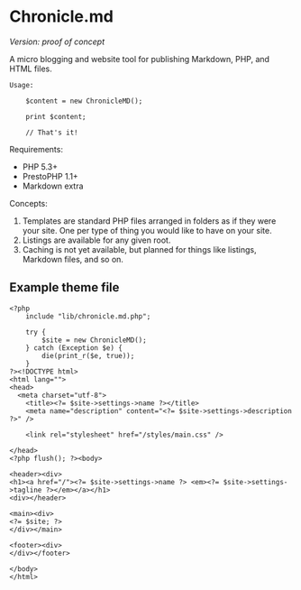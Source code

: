 # Chronicle.md

*Version: proof of concept*

A micro blogging and website tool for publishing Markdown, PHP, and HTML files. 
	
	Usage:
	
		$content = new ChronicleMD();
			
		print $content;
		
		// That's it!
		

Requirements:

* PHP 5.3+
* PrestoPHP 1.1+
* Markdown extra

Concepts:
	
1. Templates are standard PHP files arranged in folders as if they were your site. One per type of thing you would like to have on your site.
2. Listings are available for any given root.
3. Caching is not yet available, but planned for things like listings, Markdown files, and so on.

## Example theme file

    <?php 
    	include "lib/chronicle.md.php";
		
    	try {
    		$site = new ChronicleMD();
    	} catch (Exception $e) {
    		die(print_r($e, true));
    	}
    ?><!DOCTYPE html>
    <html lang="">
    <head>
      <meta charset="utf-8">
    	<title><?= $site->settings->name ?></title>
    	<meta name="description" content="<?= $site->settings->description ?>" />

    	<link rel="stylesheet" href="/styles/main.css" />

    </head>
    <?php flush(); ?><body>

    <header><div>
    <h1><a href="/"><?= $site->settings->name ?> <em><?= $site->settings->tagline ?></em></a></h1>
    <div></header>
    
    <main><div>
    <?= $site; ?>
    </div></main>

    <footer><div>
    </div></footer>

    </body>
    </html>

